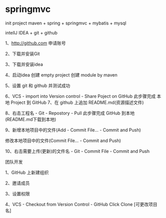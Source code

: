 # springmvc
init project
maven + spring + springmvc + mybatis + mysql

intellJ IDEA + git + github

1、http://github.com 申请账号

2、下载并安装Git

3、下载并安装idea

4、启动idea
    创建 empty project
    创建 module by maven
    
5、设置 git 和 github 并测试成功

6、VCS - import into Version control - Share Poject on GitHub
    此步骤完成 本地 Project 到 GitHub
7、在 github 上追加 README.md(资源描述文件)

8、右击工程名 - Git - Repostory - Pull
    此步骤完成 GitHub 到本地 (README.md下载到本地)
    
9、新增本地项目中的文件(Add - Commit File... - Commit and Push)

   修改本地项目中的文件(Commit File... - Commit and Push)
   
10、右击需要上传(更新)的文件名 - Git - Commit File - Commit and Push




团队开发

1、GitHub 上新建组织

2、邀请成员

3、设置权限

4、VCS - Checkout from Version Control - GitHub
   Click Clone [可更改项目名]
